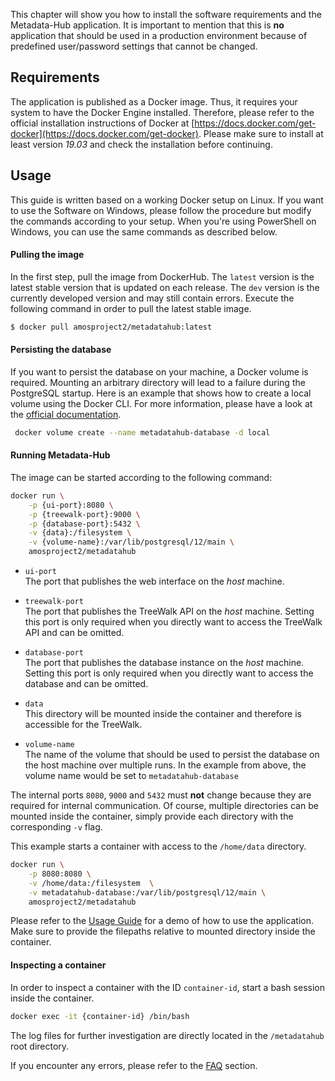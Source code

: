 This chapter will show you how to install the software requirements
and the Metadata-Hub application.
It is important to mention that this is **no** application that should be used
in a production environment because of predefined user/password settings that
cannot be changed.

## Requirements

The application is published as a Docker image.
Thus, it requires your system to have the Docker Engine installed.
Therefore, please refer to the official installation instructions of Docker at
[https://docs.docker.com/get-docker](https://docs.docker.com/get-docker).
Please make sure to install at least version *19.03* and check the installation
before continuing.

## Usage

This guide is written based on a working Docker setup on Linux.
If you want to use the Software on Windows, please follow the procedure but
modify the commands according to your setup.
When you're using PowerShell on Windows, you can use the same commands as
described below.

#### Pulling the image

In the first step, pull the image from DockerHub.
The ```latest``` version is the latest stable version that is updated on each release.
The ```dev``` version is the currently developed version and may still contain
errors.
Execute the following command in order to pull the latest stable image.

```bash
$ docker pull amosproject2/metadatahub:latest
```

#### Persisting the database

If you want to persist the database on your machine, a Docker volume is required.
Mounting an arbitrary directory will lead to a failure during the PostgreSQL
startup. Here is an example that shows how to create a local volume using
the Docker CLI. For more information, please have a look at the
[official documentation](https://docs.docker.com/storage/volumes/).

```bash
 docker volume create --name metadatahub-database -d local
```

#### Running Metadata-Hub

The image can be started according to the following command:

```bash
docker run \
    -p {ui-port}:8080 \
    -p {treewalk-port}:9000 \
    -p {database-port}:5432 \
    -v {data}:/filesystem \
    -v {volume-name}:/var/lib/postgresql/12/main \
    amosproject2/metadatahub
```

* ``ui-port``<br>
  The port that publishes the web interface on the *host* machine.

* ``treewalk-port``<br>
  The port that publishes the TreeWalk API on the *host* machine.
  Setting this port is only required when you directly want to access the
  TreeWalk API and can be omitted.

* ``database-port``<br>
  The port that publishes the database instance on the *host* machine.
  Setting this port is only required when you directly want to access the
  database and can be omitted.

* ``data``<br>
  This directory will be mounted inside the container and therefore is
  accessible for the TreeWalk.

* ``volume-name``<br>
  The name of the volume that should be used to persist the database on the
  host machine over multiple runs. In the example from above, the volume name
  would be set to ``metadatahub-database``

The internal ports ``8080``, ``9000`` and ``5432`` must **not** change because
they are required for internal communication.
Of course, multiple directories can be mounted inside the container,
simply provide each directory with the corresponding ``-v`` flag.

This example starts a container with access to the ``/home/data`` directory.

```bash
docker run \
    -p 8080:8080 \
    -v /home/data:/filesystem  \
    -v metadatahub-database:/var/lib/postgresql/12/main \
    amosproject2/metadatahub
```

Please refer to the
[Usage Guide](https://github.com/amos-project2/metadata-hub/wiki/Usage)
for a demo of how to use the application. Make sure to provide the filepaths
relative to mounted directory inside the container.

#### Inspecting a container

In order to inspect a container with the ID ``container-id``,
start a bash session inside the container.

```bash
docker exec -it {container-id} /bin/bash
```

The log files for further investigation are directly located in the
``/metadatahub`` root directory.

If you encounter any errors, please refer to the
[FAQ](https://github.com/amos-project2/metadata-hub/wiki/FAQ) section.
